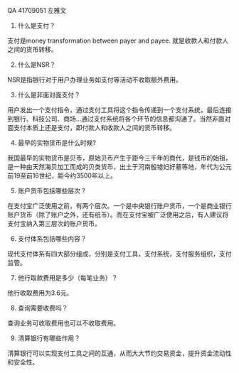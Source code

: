 QA 41709051 左雅文

1. 什么是支付？

支付是money transformation between payer and payee. 就是收款人和付款人之间的货币转移。

2. 什么是NSR？

NSR是指银行对于用户办理业务如支付等活动不收取额外费用。

3. 什么是非面对面支付？

用户发出一个支付指令，通过支付工具将这个指令传递到一个支付系统，最后连接到银行、科技公司、商场…通过支付系统将各个环节的信息都沟通了。当然非面对面支付本质上还是支付，即付款人和收款人之间的货币转移。

4. 最早的实物货币是什么时候?

我国最早的实物货币是贝币，原始贝币产生于距今三千年的商代，是钱币的始祖，是一种由天然海贝加工而成的贝类货币，出土于河南殷墟妇好墓等地，年代为公元前19至前16世纪，距今约3500年以上。

5. 账户货币包括哪些层次？

在支付宝广泛使用之前，有两个层次。一个是中央银行账户货币，一个是商业银行账户货币（除了账户之外，还有纸币）。而在支付宝被广泛使用之后，有人建议将支付宝纳入第三层次的账户货币。

6. 支付体系包括哪些内容？

现代支付体系有四大部分组成，分别是支付工具，支付系统，支付服务组织，支付监管。

7. 他行取款费用是多少（每笔业务）？

他行收取费用为3.6元。

8. 查询需要收费吗？

查询业务可收取费用也可以不收取费用。

9. 清算银行有哪些作用？

清算银行可以实现支付工具之间的互通，从而大大节约交易资金，提升资金流动性和安全性。
